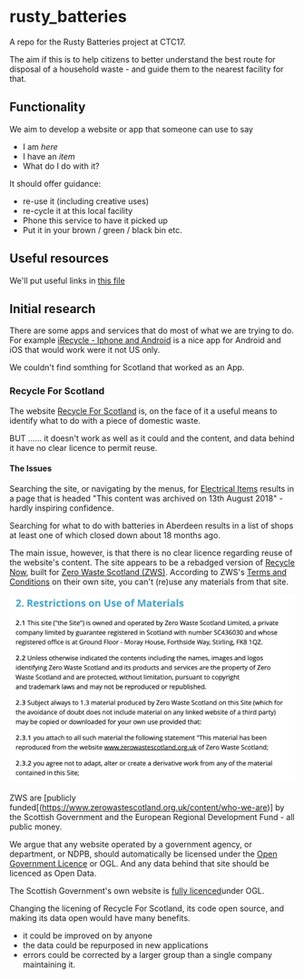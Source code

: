 # rusty_batteries
A repo for the Rusty Batteries project at CTC17. 

The aim if this is to help citizens to better understand the best route for disposal of a household waste - and guide them to the nearest facility for that. 

## Functionality

We aim to develop a website or app that someone can use to say 
* I am _here_
* I have an _item_
* What do I do with it? 

It should offer guidance: 
* re-use it (including creative uses)
* re-cycle it at this local facility
* Phone this service to have it picked up
* Put it in your brown / green / black bin etc.

## Useful resources
We'll put useful links in [this file](links.md)


## Initial research
There are some apps and services that do most of what we are trying to do. For example [iRecycle - Iphone and Android](https://earth911.com/irecycle/) is a nice app for Android and iOS that would work were it not US only. 

We couldn't find somthing for Scotland that worked as an App.

### Recycle For Scotland
The website [Recycle For Scotland](http://www.recycleforscotland.com/) is, on the face of it a useful means to identify what to do with a piece of domestic waste. 

BUT ...... it doesn't work as well as it could and the content, and data behind it have no clear licence to permit reuse. 

#### The Issues
Searching the site, or navigating by the menus, for [Electrical Items](http://www.recycleforscotland.com/what-to-do-with/electrical-items) results in a page that is headed "This content was archived on 13th August 2018" - hardly inspiring confidence. 

Searching for what to do with batteries in Aberdeen results in a list of shops at least one of which closed down about 18 months ago. 

The main issue, however, is that there is no clear licence regarding reuse of the website's content. The site appears to be a rebadged version of [Recycle Now](https://www.recyclenow.com/), built for [Zero Waste Scotland (ZWS)](https://www.zerowastescotland.org.uk/content/terms-conditions).  According to ZWS's [Terms and Conditions](https://www.zerowastescotland.org.uk/content/terms-conditions) on their own site, you can't (re)use any materials from that site. 

![ZWS T&Cs](https://github.com/CodeTheCity/rusty_batteries/blob/master/images/Screenshot%202019-11-09%20at%2013.20.13.png)

ZWS are [publicly funded[(https://www.zerowastescotland.org.uk/content/who-we-are)] by the Scottish Government and the European Regional Development Fund - all public money.

We argue that any website operated by a government agency, or department, or NDPB, should automatically be licensed under the [Open Government Licence](https://www.nationalarchives.gov.uk/doc/open-government-licence/version/3/) or OGL. And any data behind that site should be licenced as Open Data. 

The Scottish Government's own website is [fully licenced](https://www.gov.scot/crown-copyright/)under OGL. 

Changing the licening of Recycle For Scotland, its code open source, and making its data open would have many benefits. 
* it could be improved on by anyone
* the data could be repurposed in new applications
* errors could be corrected by a larger group than a single company maintaining it. 






